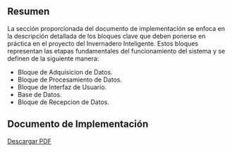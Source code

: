 ## Resumen

La sección proporcionada del documento de implementación se enfoca en la descripción detallada de los bloques clave que deben ponerse en práctica en el proyecto del Invernadero Inteligente. Estos bloques representan las etapas fundamentales del funcionamiento del sistema y se definen de la siguiente manera:

- Bloque de Adquisicion de Datos.
- Bloque de Procesamiento de Datos.
- Bloque de Interfaz de Usuario.
- Base de Datos.
- Bloque de Recepcion de Datos.

## Documento de Implementación

[Descargar PDF](pdf/Implementation.pdf)
